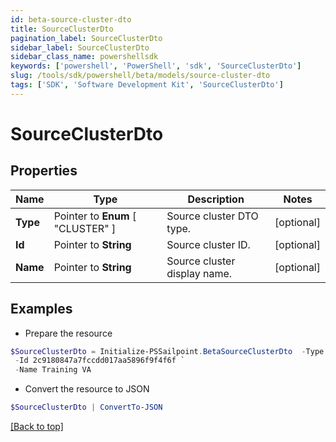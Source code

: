 ```yaml
---
id: beta-source-cluster-dto
title: SourceClusterDto
pagination_label: SourceClusterDto
sidebar_label: SourceClusterDto
sidebar_class_name: powershellsdk
keywords: ['powershell', 'PowerShell', 'sdk', 'SourceClusterDto'] 
slug: /tools/sdk/powershell/beta/models/source-cluster-dto
tags: ['SDK', 'Software Development Kit', 'SourceClusterDto']
---
```



# SourceClusterDto

## Properties

Name | Type | Description | Notes
------------ | ------------- | ------------- | -------------
**Type** |  Pointer to  **Enum** [  "CLUSTER" ] | Source cluster DTO type. | [optional] 
**Id** |  Pointer to **String** | Source cluster ID. | [optional] 
**Name** |  Pointer to **String** | Source cluster display name. | [optional] 

## Examples

- Prepare the resource
```powershell
$SourceClusterDto = Initialize-PSSailpoint.BetaSourceClusterDto  -Type CLUSTER `
 -Id 2c9180847a7fccdd017aa5896f9f4f6f `
 -Name Training VA
```

- Convert the resource to JSON
```powershell
$SourceClusterDto | ConvertTo-JSON
```


[[Back to top]](#) 

